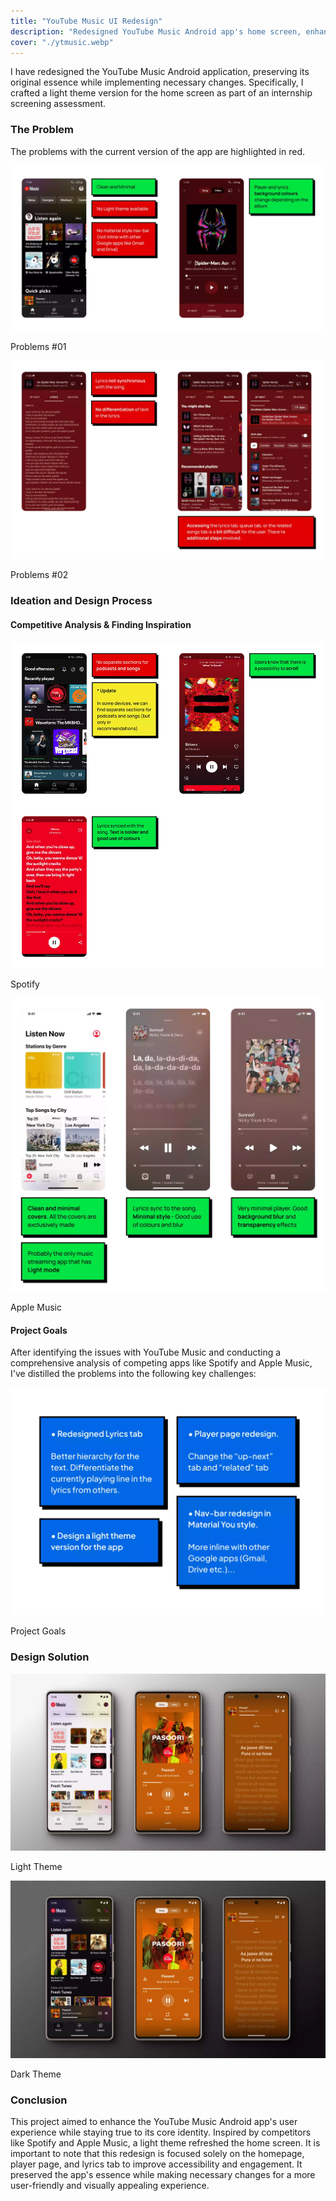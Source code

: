 ```yaml
---
title: "YouTube Music UI Redesign"
description: "Redesigned YouTube Music Android app's home screen, enhancing user experience with a fresh light theme while maintaining its original essence."
cover: "./ytmusic.webp"
---
```



<div class='max-w-screen-sm mx-auto'>

I have redesigned the YouTube Music Android application, preserving its original essence while implementing necessary changes. Specifically, I crafted a light theme version for the home screen as part of an internship screening assessment.

### The Problem

The problems with the current version of the app are highlighted in red.
</div>

![Problem #01](Problem1.webp)<div class="text-center text-sm">Problems #01</div>

![Problem #02](Problem2.webp)<div class="text-center text-sm">Problems #02</div>

<div class='max-w-screen-sm mx-auto'>

### Ideation and Design Process
#### Competitive Analysis & Finding Inspiration
</div>

![Spotify](Spotify.webp)<div class="text-center text-sm">Spotify</div>

![Apple Music](AppleMusic.webp)<div class="text-center text-sm">Apple Music</div>

<div class='max-w-screen-sm mx-auto'>

#### Project Goals
After identifying the issues with YouTube Music and conducting a comprehensive analysis of competing apps like Spotify and Apple Music, I've distilled the problems into the following key challenges:

![Project Goals](ProjectGoals.webp)<div class="text-center text-sm">Project Goals</div>

### Design Solution 
</div>

![Light Theme](LightTheme.webp)<div class="text-center text-sm">Light Theme</div>

![Dark Theme](DarkTheme.webp)<div class="text-center text-sm">Dark Theme</div>


<div class="max-w-screen-sm mx-auto">

### Conclusion

This project aimed to enhance the YouTube Music Android app's user experience while staying true to its core identity. Inspired by competitors like Spotify and Apple Music, a light theme refreshed the home screen. It is important to note that this redesign is focused solely on the homepage, player page, and lyrics tab to improve accessibility and engagement. It preserved the app's essence while making necessary changes for a more user-friendly and visually appealing experience.
</div>